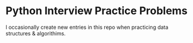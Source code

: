 # Python Interview Practice Problems

I occasionally create new entries in this repo when practicing data structures & algorithims.

